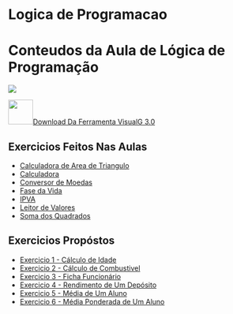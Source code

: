 # Logica de Programacao
 <h1>Conteudos da Aula de Lógica de Programação</h1>

<img src="https://2.bp.blogspot.com/-JGNZOd5Kxms/Tuk3QgGB1rI/AAAAAAAAAEI/h_L9CtBAUZE/s200/1-6.jpg">

<a href="https://sourceforge.net/projects/visualg30/files/latest/download"><img height="50" width="50" src="https://cdn.pixabay.com/photo/2017/04/05/04/18/download-2203950_960_720.png">Download Da Ferramenta VisualG 3.0</a>

<h2>Exercicios Feitos Nas Aulas</h2>

<ul>
 <a href="https://github.com/miguelhp373/Logica-de-Programacao/blob/master/Exercicios%20de%20Aulas/CALCULADORA%20DE%20AREA%20DE%20TRIANGULO.ALG">
  <li>Calculadora de Area de Triangulo</li></a>
 
 <a href="https://github.com/miguelhp373/Logica-de-Programacao/blob/master/Exercicios%20de%20Aulas/CALCULADORA.ALG">
  <li>Calculadora</li></a>
 
 <a href="https://github.com/miguelhp373/Logica-de-Programacao/blob/master/Exercicios%20de%20Aulas/CONVERSOR%20DE%20MOEDA.ALG">
  <li>Conversor de Moedas</li></a>
 
 <a href="https://github.com/miguelhp373/Logica-de-Programacao/blob/master/Exercicios%20de%20Aulas/FASE%20DA%20VIDA.ALG">
  <li>Fase da Vida</li></a>
 
<a href="https://github.com/miguelhp373/Logica-de-Programacao/blob/master/Exercicios%20de%20Aulas/IPVA.ALG">
 <li>IPVA</li></a>

<a href="https://github.com/miguelhp373/Logica-de-Programacao/blob/master/Exercicios%20de%20Aulas/LEITOR%20DE%20VALORES.ALG">
 <li>Leitor de Valores</li></a>

<a href="https://github.com/miguelhp373/Logica-de-Programacao/blob/master/Exercicios%20de%20Aulas/SOMA%20DO%20QUADRADOS.ALG">
 <li>Soma dos Quadrados</li></a>

</ul>

<h2>Exercicios Propóstos</h2>
<ul>
<a href="https://github.com/miguelhp373/Logica-de-Programacao/blob/master/Lista%20de%20Exercicios/EXERCICIO1.ALG">
 <li>Exercicio 1 - Cálculo de Idade</li></a>
 
 <a href="https://github.com/miguelhp373/Logica-de-Programacao/blob/master/Lista%20de%20Exercicios/EXERCICIO2.ALG">
  <li>Exercicio 2 - Cálculo de Combustivel</li></a>
 
 <a href="https://github.com/miguelhp373/Logica-de-Programacao/blob/master/Lista%20de%20Exercicios%201%C2%BAAula/EXERCICIO3.ALG">
 <li>Exercicio 3 - Ficha Funcionário </li></a>

<a href="https://github.com/miguelhp373/Logica-de-Programacao/blob/master/Lista%20de%20Exercicios%201%C2%BAAula/EXERCICIO4.ALG">
 <li>Exercicio 4 - Rendimento de Um Depósito
 </li></a>

<a href="https://github.com/miguelhp373/Logica-de-Programacao/blob/master/Lista%20de%20Exercicios%201%C2%BAAula/EXERCICIO5.ALG">
 <li>Exercicio 5 - Média de Um Aluno</li></a>

<a href="https://github.com/miguelhp373/Logica-de-Programacao/blob/master/Lista%20de%20Exercicios%201%C2%BAAula/EXERCICIO6.ALG">
 <li>Exercicio 6 - Média Ponderada de Um Aluno</li></a>
</ul>
